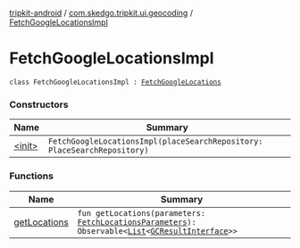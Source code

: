 [tripkit-android](../../index.md) / [com.skedgo.tripkit.ui.geocoding](../index.md) / [FetchGoogleLocationsImpl](./index.md)

# FetchGoogleLocationsImpl

`class FetchGoogleLocationsImpl : `[`FetchGoogleLocations`](../../com.skedgo.tripkit.ui.search/-fetch-google-locations/index.md)

### Constructors

| Name | Summary |
|---|---|
| [&lt;init&gt;](-init-.md) | `FetchGoogleLocationsImpl(placeSearchRepository: PlaceSearchRepository)` |

### Functions

| Name | Summary |
|---|---|
| [getLocations](get-locations.md) | `fun getLocations(parameters: `[`FetchLocationsParameters`](../../com.skedgo.tripkit.ui.search/-fetch-locations-parameters/index.md)`): Observable<`[`List`](https://kotlinlang.org/api/latest/jvm/stdlib/kotlin.collections/-list/index.html)`<`[`GCResultInterface`](../../com.skedgo.geocoding.agregator/-g-c-result-interface/index.md)`>>` |

